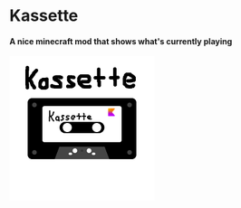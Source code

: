 # Kassette
#### A nice minecraft mod that shows what's currently playing
<img src="kassette_icon.png" width="256" alt="Icon">

